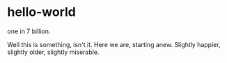 # hello-world
one in 7 billion.

Well this is something, isn't it. Here we are, starting anew. Slightly happier, slightly older, slightly miserable.

